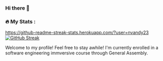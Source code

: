 ### Hi there 👋
### :fire: My Stats :
https://github-readme-streak-stats.herokuapp.com/?user=nvandy23
[![GitHub Streak](http://github-readme-streak-stats.herokuapp.com?user=nvandy23&theme=dark&background=000000)](https://git.io/streak-stats)

Welcome to my profile! Feel free to stay awhile! I'm currently enrolled in a software engineering immversive course through General Assembly. 
